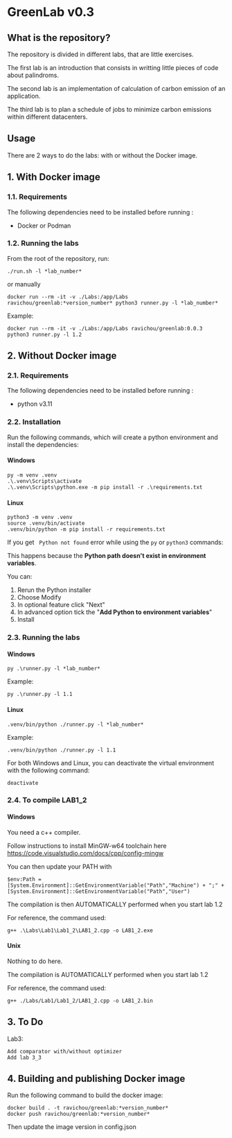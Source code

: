 # GreenLab v0.3

## What is the repository?

The repository is divided in different labs, that are little exercises.  

The first lab is an introduction that consists in writting little pieces of code about palindroms.

The second lab is an implementation of calculation of carbon emission of an application.

The third lab is to plan a schedule of jobs to minimize carbon emissions within different datacenters.


## Usage

There are 2 ways to do the labs: with or without the Docker image.

## 1. With Docker image

### 1.1. Requirements

The following dependencies need to be installed before running :
* Docker or Podman

### 1.2. Running the labs

From the root of the repository, run:

```shell
./run.sh -l *lab_number*
```

or manually

```shell
docker run --rm -it -v ./Labs:/app/Labs ravichou/greenlab:*version_number* python3 runner.py -l *lab_number*
```
Example:
```shell
docker run --rm -it -v ./Labs:/app/Labs ravichou/greenlab:0.0.3 python3 runner.py -l 1.2
```

## 2. Without Docker image

### 2.1. Requirements

The following dependencies need to be installed before running :
* python v3.11

### 2.2. Installation

Run the following commands, which will create a python environment and install the dependencies:
#### Windows
```shell
py -m venv .venv
.\.venv\Scripts\activate
.\.venv\Scripts\python.exe -m pip install -r .\requirements.txt
```

#### Linux
```shell
python3 -m venv .venv
source .venv/bin/activate
.venv/bin/python -m pip install -r requirements.txt
```

If you get ` Python not found` error while using the `py` or `python3` commands:

This happens because the **Python path doesn't exist in environment variables**.

You can:
1. Rerun the Python installer
2. Choose Modify
3. In optional feature click "Next"
4. In advanced option tick the "**Add Python to environment variables**"
5. Install

### 2.3. Running the labs

#### Windows
```shell
py .\runner.py -l *lab_number*
```
Example:
```shell
py .\runner.py -l 1.1
```

#### Linux
```shell
.venv/bin/python ./runner.py -l *lab_number*
```
Example:
```shell
.venv/bin/python ./runner.py -l 1.1
```

For both Windows and Linux, you can deactivate the virtual environment with the following command:
```shell
deactivate
```

### 2.4. To compile LAB1_2

#### Windows
You need a c++ compiler.

Follow instructions to install MinGW-w64 toolchain here https://code.visualstudio.com/docs/cpp/config-mingw

You can then update your PATH with
```shell
$env:Path = [System.Environment]::GetEnvironmentVariable("Path","Machine") + ";" + [System.Environment]::GetEnvironmentVariable("Path","User")
```

The compilation is then AUTOMATICALLY performed when you start lab 1.2

For reference, the command used:
```shell
g++ .\Labs\Lab1\Lab1_2\LAB1_2.cpp -o LAB1_2.exe
```

#### Unix
Nothing to do here.

The compilation is AUTOMATICALLY performed when you start lab 1.2

For reference, the command used:
```shell
g++ ./Labs/Lab1/Lab1_2/LAB1_2.cpp -o LAB1_2.bin
```

## 3. To Do

Lab3:

    Add comparator with/without optimizer
    Add lab 3_3

## 4. Building and publishing Docker image
Run the following command to build the docker image:
```shell
docker build . -t ravichou/greenlab:*version_number*
docker push ravichou/greenlab:*version_number*
```
Then update the image version in config.json

